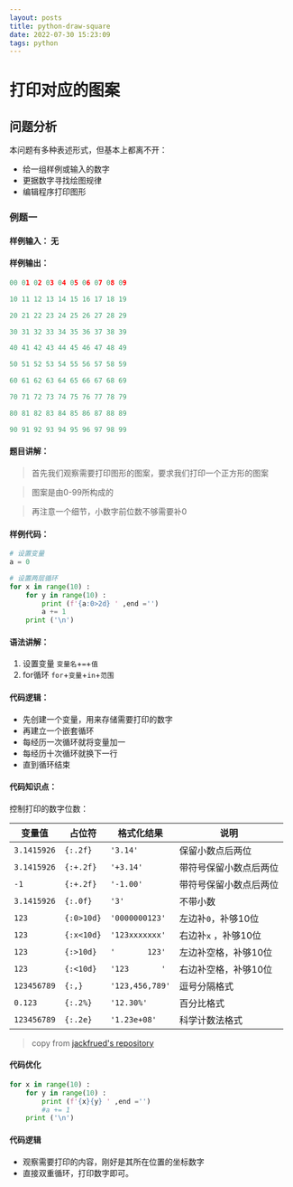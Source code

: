```yaml
---
layout: posts
title: python-draw-square
date: 2022-07-30 15:23:09
tags: python
---
```



# 打印对应的图案

## 问题分析

本问题有多种表述形式，但基本上都离不开：
+ 给一组样例或输入的数字
+ 更据数字寻找绘图规律
+ 编辑程序打印图形

### 例题一

#### 样例输入： 无

#### 样例输出：

``` python
00 01 02 03 04 05 06 07 08 09

10 11 12 13 14 15 16 17 18 19

20 21 22 23 24 25 26 27 28 29

30 31 32 33 34 35 36 37 38 39

40 41 42 43 44 45 46 47 48 49

50 51 52 53 54 55 56 57 58 59

60 61 62 63 64 65 66 67 68 69

70 71 72 73 74 75 76 77 78 79

80 81 82 83 84 85 86 87 88 89

90 91 92 93 94 95 96 97 98 99

```

#### 题目讲解：
> 首先我们观察需要打印图形的图案，要求我们打印一个正方形的图案

> 图案是由0-99所构成的

> 再注意一个细节，小数字前位数不够需要补0

#### 样例代码：

``` python
# 设置变量
a = 0

# 设置两层循环
for x in range(10) :
    for y in range(10) :
        print (f'{a:0>2d} ' ,end ='')
        a += 1
    print ('\n')
```

#### 语法讲解：

1. 设置变量 `变量名`+`=`+`值`
2. for循环 `for`+`变量`+`in`+`范围`

#### 代码逻辑：

+ 先创建一个变量，用来存储需要打印的数字
+ 再建立一个嵌套循环
+ 每经历一次循环就将变量加一
+ 每经历十次循环就换下一行
+ 直到循环结束

#### 代码知识点：

控制打印的数字位数：

| 变量值      | 占位符     | 格式化结果    | 说明 |
| ----------- | ---------- | ------------- | ---- |
| `3.1415926` | `{:.2f}`   | `'3.14'`      | 保留小数点后两位 |
| `3.1415926` | `{:+.2f}`  | `'+3.14'`       | 带符号保留小数点后两位 |
| `-1`        | `{:+.2f}`  | `'-1.00'` | 带符号保留小数点后两位 |
| `3.1415926` | `{:.0f}`   | `'3'` | 不带小数 |
| `123`       | `{:0>10d}` | `'0000000123'` | 左边补`0`，补够10位 |
| `123`       | `{:x<10d}` | `'123xxxxxxx'` | 右边补`x` ，补够10位 |
| `123`       | `{:>10d}`  | `'       123'` | 左边补空格，补够10位 |
| `123`       | `{:<10d}` | `'123       '` | 右边补空格，补够10位 |
| `123456789` | `{:,}`     | `'123,456,789'` | 逗号分隔格式 |
| `0.123`     | `{:.2%}`   | `'12.30%'`    | 百分比格式 |
| `123456789` | `{:.2e}`   | `'1.23e+08'`  | 科学计数法格式 |

> copy from [jackfrued's repository](https://github.com/jackfrued/Python-Core-50-Courses/blob/master/)

#### 代码优化
``` python
for x in range(10) :
    for y in range(10) :
        print (f'{x}{y} ' ,end ='')
        #a += 1
    print ('\n')
```

#### 代码逻辑

+ 观察需要打印的内容，刚好是其所在位置的坐标数字
+ 直接双重循环，打印数字即可。
